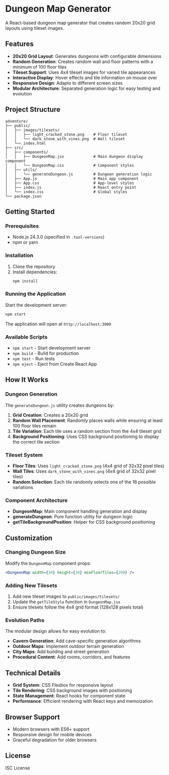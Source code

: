 # Dungeon Map Generator

A React-based dungeon map generator that creates random 20x20 grid layouts using tileset images.

## Features

- **20x20 Grid Layout**: Generates dungeons with configurable dimensions
- **Random Generation**: Creates random wall and floor patterns with a minimum of 100 floor tiles
- **Tileset Support**: Uses 4x4 tileset images for varied tile appearances
- **Interactive Display**: Hover effects and tile information on mouse over
- **Responsive Design**: Adapts to different screen sizes
- **Modular Architecture**: Separated generation logic for easy testing and evolution

## Project Structure

```
adventure/
├── public/
│   ├── images/tilesets/
│   │   ├── light_cracked_stone.png    # Floor tileset
│   │   └── dark_stone_with_vines.png  # Wall tileset
│   └── index.html
├── src/
│   ├── components/
│   │   ├── DungeonMap.jsx             # Main dungeon display component
│   │   └── DungeonMap.css             # Component styles
│   ├── utils/
│   │   └── generateDungeon.js         # Dungeon generation logic
│   ├── App.js                         # Main app component
│   ├── App.css                        # App-level styles
│   ├── index.js                       # React entry point
│   └── index.css                      # Global styles
└── package.json
```

## Getting Started

### Prerequisites

- Node.js 24.3.0 (specified in `.tool-versions`)
- npm or yarn

### Installation

1. Clone the repository
2. Install dependencies:
   ```bash
   npm install
   ```

### Running the Application

Start the development server:

```bash
npm start
```

The application will open at `http://localhost:3000`

### Available Scripts

- `npm start` - Start development server
- `npm build` - Build for production
- `npm test` - Run tests
- `npm eject` - Eject from Create React App

## How It Works

### Dungeon Generation

The `generateDungeon.js` utility creates dungeons by:

1. **Grid Creation**: Creates a 20x20 grid
2. **Random Wall Placement**: Randomly places walls while ensuring at least 100 floor tiles remain
3. **Tile Variation**: Each tile uses a random section from the 4x4 tileset grid
4. **Background Positioning**: Uses CSS background positioning to display the correct tile section

### Tileset System

- **Floor Tiles**: Uses `light_cracked_stone.png` (4x4 grid of 32x32 pixel tiles)
- **Wall Tiles**: Uses `dark_stone_with_vines.png` (4x4 grid of 32x32 pixel tiles)
- **Random Selection**: Each tile randomly selects one of the 16 possible variations

### Component Architecture

- **DungeonMap**: Main component handling generation and display
- **generateDungeon**: Pure function utility for dungeon logic
- **getTileBackgroundPosition**: Helper for CSS background positioning

## Customization

### Changing Dungeon Size

Modify the `DungeonMap` component props:

```jsx
<DungeonMap width={30} height={30} minFloorTiles={200} />
```

### Adding New Tilesets

1. Add new tileset images to `public/images/tilesets/`
2. Update the `getTileStyle` function in `DungeonMap.jsx`
3. Ensure tilesets follow the 4x4 grid format (128x128 pixels total)

### Evolution Paths

The modular design allows for easy evolution to:

- **Cavern Generation**: Add cave-specific generation algorithms
- **Outdoor Maps**: Implement outdoor terrain generation
- **City Maps**: Add building and street generation
- **Procedural Content**: Add rooms, corridors, and features

## Technical Details

- **Grid System**: CSS Flexbox for responsive layout
- **Tile Rendering**: CSS background images with positioning
- **State Management**: React hooks for component state
- **Performance**: Efficient rendering with React keys and memoization

## Browser Support

- Modern browsers with ES6+ support
- Responsive design for mobile devices
- Graceful degradation for older browsers

## License

ISC License
